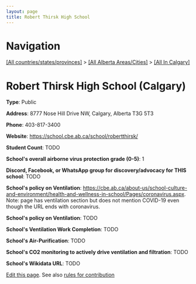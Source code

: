 ```yaml
---
layout: page
title: Robert Thirsk High School
---
```

# Navigation

[[All countries/states/provinces]](../../..) > [[All Alberta Areas/Cities]](../..) > [[All In Calgary]](..)

# Robert Thirsk High School (Calgary)

**Type**: Public

**Address**: 8777 Nose Hill Drive NW, Calgary, Alberta T3G 5T3

**Phone**: 403-817-3400

**Website**: <https://school.cbe.ab.ca/school/robertthirsk/>

**Student Count**: TODO

**School's overall airborne virus protection grade (0-5)**: 1

**Discord, Facebook, or WhatsApp group for discovery/advocacy for THIS school**: TODO

**School's policy on Ventilation**: <https://cbe.ab.ca/about-us/school-culture-and-environment/health-and-wellness-in-school/Pages/coronavirus.aspx>. Note: page has ventilation section but does not mention COVID-19 even though the URL ends with coronavirus.

**School's policy on Ventilation**: TODO

**School's Ventilation Work Completion**: TODO

**School's Air-Purification**: TODO

**School's CO2 monitoring to actively drive ventilation and filtration**: TODO

**School's Wikidata URL**: TODO


[Edit this page](https://github.com/ventilate-schools/AB/edit/main/./Calgary/Robert_Thirsk_High_School.md). See also [rules for contribution](../../../contribution-rules/)